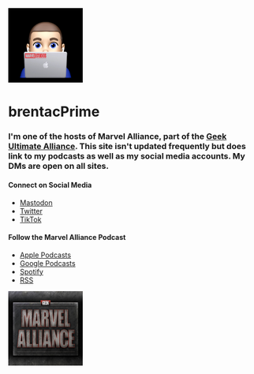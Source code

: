 <img src="https://raw.githubusercontent.com/brentac/brentac.github.io/main/images/profilephoto.JPG" width="30%">

# brentacPrime 

### I'm one of the hosts of Marvel Alliance, part of  the [Geek Ultimate Alliance](https://geekverse.ca/geek-ultimate-alliance/). This site isn't updated frequently but does link to my podcasts as well as my social media accounts. My DMs are open on all sites.

#### Connect on Social Media 



<ul class="fa-ul">
	<li>
		<span class="fa-li"><i class="fa-brands fa-mastodon"></i></span><a rel="me" href="https://mastodon.social/@brentac">Mastodon</a>
	</li>
	<li>
		<span class="fa-li"><i class="fa-brands fa-twitter"></i></span><a rel="me" href="https://twitter.com/brentacprime">Twitter</a>
	</li>
	<li>
		<span class="fa-li"><i class="fa-brands fa-tiktok"></i></span><a rel="me" href="https://www.tiktok.com/@brentacprime/">TikTok</a>
	</li>
</ul>
	
#### Follow the Marvel Alliance Podcast

<ul class="fa-ul">
	<li>
		<span class="fa-li"><i class="fa-brands fa-apple"></i></span><a rel="me" href="https://podcasts.apple.com/us/podcast/marvel-alliance/id1570088018">Apple Podcasts</a>            
	</li>
	<li>
		<span class="fa-li"><i class="fa-brands fa-google"></i></span><a rel="me" href="https://podcasts.google.com/search/Marvel%20alliance">Google Podcasts</a>
	</li>
	<li>
		<span class="fa-li"><i class="fa-brands fa-spotify"></i></span><a rel="me" href="https://open.spotify.com/show/5oviMNGcrB3C4uBna6i31n?si=oyuUu6VuRim5PwDgLS3lBg">Spotify</a>
	</li>
	<li>
		<span class="fa-li"><i class="fa-solid fa-rss"></i></span><a rel="me" href="https://www.spreaker.com/show/4914935/episodes/feed">RSS</a>
	</li>
</ul>

<img src="https://raw.githubusercontent.com/brentac/brentac.github.io/main/images/marvelalliance.png" width="30%">

<link href="brentacstylesheet.css" rel="stylesheet">
